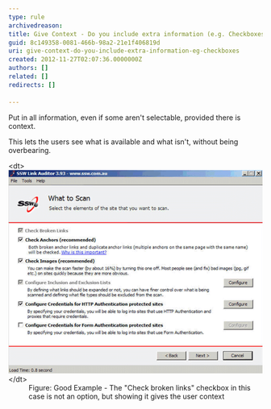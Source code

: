 ```yaml
---
type: rule
archivedreason: 
title: Give Context - Do you include extra information (e.g. Checkboxes)?
guid: 8c149358-0081-466b-98a2-21e1f406819d
uri: give-context-do-you-include-extra-information-eg-checkboxes
created: 2012-11-27T02:07:36.0000000Z
authors: []
related: []
redirects: []

---
```


Put in all information, even if some aren't selectable, provided there is context.

<!--endintro-->

This lets the users see what is available and what isn't, without being overbearing.
<dl class="goodImage">&lt;dt&gt;<img src="../../assets/BadScanOptions.gif" alt="">&lt;/dt&gt;
<dd>Figure: Good Example - The "Check broken links" checkbox in this case is not an option, but showing it gives the user context</dd></dl>
